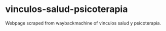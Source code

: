 # vinculos-salud-psicoterapia

Webpage scraped from waybackmachine of vinculos salud y psicoterapia.
